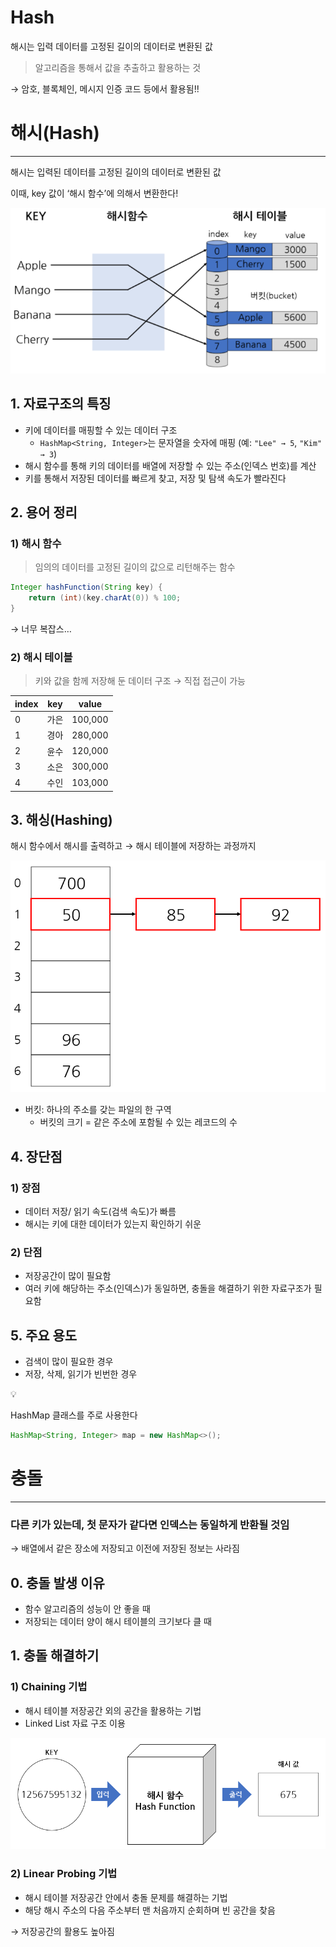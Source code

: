 # Hash

해시는 입력 데이터를 고정된 길이의 데이터로 변환된 값

> 알고리즘을 통해서 값을 추출하고 활용하는 것
> 

→ 암호, 블록체인, 메시지 인증 코드 등에서 활용됨!!

# 해시(Hash)

---

해시는 입력된 데이터를 고정된 길이의 데이터로 변환된 값

이때, key 값이 ‘해시 함수’에 의해서 변환한다!

![./img/Hash1.png](/Computer%20Science/Data%20Structure/img/Hash1.png)

## 1. 자료구조의 특징

- 키에 데이터를 매핑할 수 있는 데이터 구조
    - `HashMap<String, Integer>`는 문자열을 숫자에 매핑 (예: `"Lee" → 5`, `"Kim" → 3`)
- 해시 함수를 통해 키의 데이터를 배열에 저장할 수 있는 주소(인덱스 번호)를 계산
- 키를 통해서 저장된 데이터를 빠르게 찾고, 저장 및 탐색 속도가 빨라진다

## 2. 용어 정리

### 1) 해시 함수

> 임의의 데이터를 고정된 길이의 값으로 리턴해주는 함수
> 

```java
Integer hashFunction(String key) {	
    return (int)(key.charAt(0)) % 100;
}
```

→ 너무 복잡스…

### 2) 해시 테이블

> 키와 값을 함께 저장해 둔 데이터 구조 → 직접 접근이 가능
> 

| **index** | **key** | **value** |
| --- | --- | --- |
| 0 | 가은 | 100,000 |
| 1 | 경아 | 280,000 |
| 2 | 윤수 | 120,000 |
| 3 | 소은 | 300,000 |
| 4 | 수인 | 103,000 |

## 3. 해싱(Hashing)

해시 함수에서 해시를 출력하고 → 해시 테이블에 저장하는 과정까지

![./image.png](/Computer%20Science/Data%20Structure/img/Hash2.png)

- 버킷: 하나의 주소를 갖는 파일의 한 구역
    - 버킷의 크기 = 같은 주소에 포함될 수 있는 레코드의 수

## 4. 장단점

### 1) 장점

- 데이터 저장/ 읽기 속도(검색 속도)가 빠름
- 해시는 키에 대한 데이터가 있는지 확인하기 쉬운

### 2) 단점

- 저장공간이 많이 필요함
- 여러 키에 해당하는 주소(인덱스)가 동일하면, 충돌을 해결하기 위한 자료구조가 필요함

## 5. 주요 용도

- 검색이 많이 필요한 경우
- 저장, 삭제, 읽기가 빈번한 경우

<aside>
💡

HashMap 클래스를 주로 사용한다

</aside>

```java
HashMap<String, Integer> map = new HashMap<>();
```

# 충돌

---

### 다른 키가 있는데, 첫 문자가 같다면 인덱스는 동일하게 반환될 것임

→ 배열에서 같은 장소에 저장되고 이전에 저장된 정보는 사라짐

## 0. 충돌 발생 이유

- 함수 알고리즘의 성능이 안 좋을 때
- 저장되는 데이터 양이 해시 테이블의 크기보다 클 때

## 1. 충돌 해결하기

### 1) Chaining 기법

- 해시 테이블 저장공간 외의 공간을 활용하는 기법
- Linked List 자료 구조 이용

![image.png](/Computer%20Science/Data%20Structure/img/Hash3.png)

### 2) Linear Probing 기법

- 해시 테이블 저장공간 안에서 충돌 문제를 해결하는 기법
- 해당 해시 주소의 다음 주소부터 맨 처음까지 순회하며 빈 공간을 찾음

→ 저장공간의 활용도 높아짐